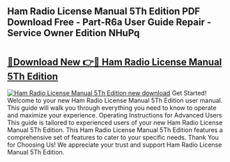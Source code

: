 ## Ham Radio License Manual 5Th Edition PDF Download Free - Part-R6a User Guide Repair - Service Owner Edition NHuPq

# <h2><a href="http://bc16149.oget.top/?id=Ham+Radio+License+Manual+5Th+Edition">🔗Download New 👉🔴 Ham Radio License Manual 5Th Edition</a></h2>

[![Ham Radio License Manual 5Th Edition new download](https://i.imgur.com/5g1atiW.png)](http://bc16149.oget.top/?id=Ham+Radio+License+Manual+5Th+Edition)
Get Started! Welcome to your new Ham Radio License Manual 5Th Edition user manual. This guide will walk you through everything you need to know to operate and maximize your experience. Operating Instructions for Advanced Users This guide is tailored to experienced users of your new Ham Radio License Manual 5Th Edition. This Ham Radio License Manual 5Th Edition features a comprehensive set of features to cater to your specific needs. Thank You for Choosing Us! We appreciate your trust and support Ham Radio License Manual 5Th Edition.
